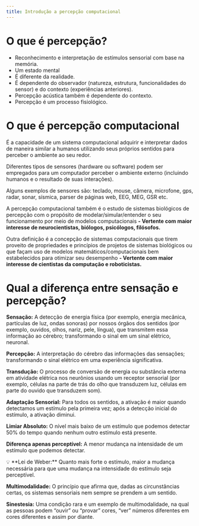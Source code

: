 ```yaml
---
title: Introdução a percepção computacional
---
```

# O que é percepção?

- Reconhecimento e interpretação de estímulos sensorial com base na memória.
- Um estado mental
- É diferente da realidade.
- É dependente do observador (natureza, estrutura, funcionalidades do sensor) e do contexto (experiências anteriores).
- Percepção acústica também é dependente do contexto.
- Percepção é um processo fisiológico.

# O que é percepção computacional

É a capacidade de um sistema computacional adquirir e interpretar dados de maneira similar a humanos utilizando seus próprios sentidos para perceber o ambiente ao seu redor.

Diferentes tipos de sensores (hardware ou software) podem ser empregados para um computador perceber o ambiente externo (incluindo humanos e o resultado de suas interações).

Alguns exemplos de sensores são: teclado, mouse, câmera, microfone, gps, radar, sonar, sísmica, parser de páginas web, EEG, MEG, GSR etc.

A percepção computacional também é o estudo de sistemas biológicos de percepção com o propósito de modelar/simular/entender o seu funcionamento por meio de modelos computacionais **- Vertente com maior interesse de neurocientistas, biólogos, psicólogos, filósofos.**

Outra definição é a concepção de sistemas computacionais que tirem proveito de propriedades e princípios de projetos de sistemas biológicos ou que façam uso de modelos matemáticos/computacionais bem estabelecidos para otimizar seu desempenho **- Vertente com maior interesse de cientistas da computação e roboticistas.**
# Qual a diferença entre sensação e percepção?

**Sensação:** A detecção de energia física (por exemplo, energia mecânica, partículas de luz, ondas sonoras) por nossos órgãos dos sentidos (por exemplo, ouvidos, olhos, nariz, pele, língua), que transmitem essa informação ao cérebro; transformando o sinal em um sinal elétrico, neuronal.

**Percepção:** A interpretação do cérebro das informações das sensações; transformando o sinal elétrico em uma experiência significativa.

**Transdução:** O processo de conversão de energia ou substância externa em atividade elétrica nos neurônios usando um receptor sensorial (por exemplo, células na parte de trás do olho que transduzem luz, células em parte do ouvido que transduzem som).

**Adaptação Sensorial:** Para todos os sentidos, a ativação é maior quando detectamos um estímulo pela primeira vez; após a detecção inicial do estímulo, a ativação diminui.

**Limiar Absoluto:** O nível mais baixo de um estímulo que podemos detectar 50% do tempo quando nenhum outro estímulo está presente.

**Diferença apenas perceptível:** A menor mudança na intensidade de um estímulo que podemos detectar.

<aside>
💡 **Lei de Weber:** Quanto mais forte o estímulo, maior a mudança necessária para que uma mudança na intensidade do estímulo seja perceptível.

</aside>

**Multimodalidade:** O princípio que afirma que, dadas as circunstâncias certas, os sistemas sensoriais nem sempre se prendem a um sentido.

**Sinestesia:** Uma condição rara e um exemplo de multimodalidade, na qual as pessoas podem “ouvir” ou “provar” cores, “ver” números diferentes em cores diferentes e assim por diante.